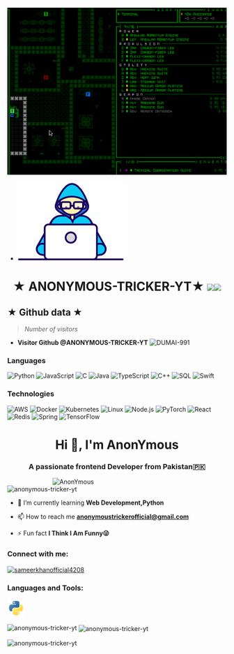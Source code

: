![Alt text](https://github.com/MRVIVEK-CODER/MRVIVEK-CODER/raw/main/md7Oqrf.gif)

- ![Alt text](https://github.com/MRVIVEK-CODER/MRVIVEK-CODER/raw/main/Developer.gif)

<h1 align="center">★ ANONYMOUS-TRICKER-YT★ <img src="https://github.com/mitul3737/mitul3737/blob/main/mituls code.gif"
<a href="https://github.com/Hunter-alamin"><img width=550 src="https://github-profile-trophy.vercel.app/?username=Hunter-alamin&theme=dracula&no-frame=true&title=Followers,Stars,Commit,Repository,Issues"/></a>

## ★ Github data ★
>
> *Number of visitors*
* **Visitor Github @ANONYMOUS-TRICKER-YT**
![DUMAI-991](https://komarev.com/ghpvc/?username=Dumai-991&color=blue)
### Languages

![Python](https://img.shields.io/badge/-Python-000?&logo=Python)
![JavaScript](https://img.shields.io/badge/-JavaScript-000?&logo=JavaScript)
![C](https://img.shields.io/badge/-C-000?&logo=C)
![Java](https://img.shields.io/badge/-Java-000?&logo=Java&logoColor=007396)
![TypeScript](https://img.shields.io/badge/-TypeScript-000?&logo=TypeScript)
![C++](https://img.shields.io/badge/-C++-000?&logo=c%2b%2b&logoColor=00599C)
![SQL](https://img.shields.io/badge/-SQL-000?&logo=MySQL)
![Swift](https://img.shields.io/badge/-Swift-000?&logo=Swift)

### Technologies

![AWS](https://img.shields.io/badge/-AWS-000?&logo=Amazon-AWS&logoColor=F90)
![Docker](https://img.shields.io/badge/-Docker-000?&logo=Docker)
![Kubernetes](https://img.shields.io/badge/-Kubernetes-000?&logo=Kubernetes)
![Linux](https://img.shields.io/badge/-Linux-000?&logo=Linux)
![Node.js](https://img.shields.io/badge/-Node.js-000?&logo=node.js)
![PyTorch](https://img.shields.io/badge/-PyTorch-000?&logo=PyTorch)
![React](https://img.shields.io/badge/-React-000?&logo=React)
![Redis](https://img.shields.io/badge/-Redis-000?&logo=Redis)
![Spring](https://img.shields.io/badge/-Spring-000?&logo=Spring)
![TensorFlow](https://img.shields.io/badge/-TensorFlow-000?&logo=TensorFlow)



<h1 align="center">Hi 👋, I'm AnonYmous</h1>

<h3 align="center">A passionate frontend Developer from Pakistan🇵🇰</h3>

<img align="right" alt="AnonYmous" width="400" src="https://raincoaster.files.wordpress.com/2021/11/unity.gif"> 

<p align="left"> <img src="https://komarev.com/ghpvc/?username=anonymous-tricker-yt&label=Profile%20views&color=0e75b6&style=flat" alt="anonymous-tricker-yt" /> </p>

- 🌱 I’m currently learning **Web Development,Python**

- 📫 How to reach me **anonymoustrickerofficial@gmail.com**

- ⚡ Fun fact **I Think I Am Funny😜**

<h3 align="left">Connect with me:</h3>

<p align="left">

<a href="https://fb.com/sameerkhanofficial4208" target="blank"><img align="center" src="https://raw.githubusercontent.com/rahuldkjain/github-profile-readme-generator/master/src/images/icons/Social/facebook.svg" alt="sameerkhanofficial4208" height="30" width="40" /></a>

</p>

<h3 align="left">Languages and Tools:</h3>

<p align="left"> <a href="https://www.python.org" target="_blank" rel="noreferrer"> <img src="https://raw.githubusercontent.com/devicons/devicon/master/icons/python/python-original.svg" alt="python" width="40" height="40"/> </a> </p>

<p><img align="left" src="https://github-readme-stats.vercel.app/api/top-langs?username=anonymous-tricker-yt&show_icons=true&locale=en&layout=compact" alt="anonymous-tricker-yt" /></p>

<p>&nbsp;<img align="center" src="https://github-readme-stats.vercel.app/api?username=anonymous-tricker-yt&show_icons=true&locale=en" alt="anonymous-tricker-yt" /></p>

<p><img align="center" src="https://github-readme-streak-stats.herokuapp.com/?user=anonymous-tricker-yt&" alt="anonymous-tricker-yt" /></p>








 



 


